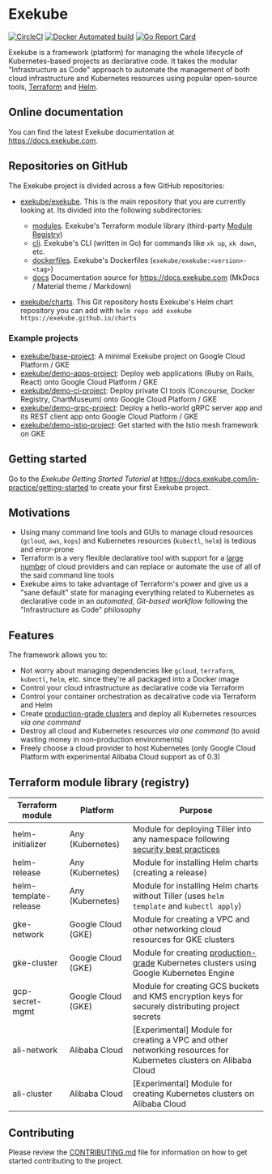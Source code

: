 # Exekube

[![CircleCI](https://circleci.com/gh/exekube/exekube.svg?style=svg)](https://circleci.com/gh/exekube/exekube) [![Docker Automated build](https://img.shields.io/badge/hub.docker.com-automated-blue.svg?style=flat)](https://hub.docker.com/r/exekube/exekube/) [![Go Report Card](https://goreportcard.com/badge/github.com/exekube/exekube)](https://goreportcard.com/report/github.com/exekube/exekube)

Exekube is a framework (platform) for managing the whole lifecycle of Kubernetes-based projects as declarative code. It takes the modular "Infrastructure as Code" approach to automate the management of both cloud infrastructure and Kubernetes resources using popular open-source tools, [Terraform](https://terraform.io) and [Helm](https://helm.sh).

## Online documentation

You can find the latest Exekube documentation at <https://docs.exekube.com>.

## Repositories on GitHub

The Exekube project is divided across a few GitHub repositories:

- [exekube/exekube](https://github.com/exekube/exekube). This is the main repository that you are currently looking at. Its divided into the following subdirectories:

    - [modules](https://github.com/exekube/exekube/tree/master/modules). Exekube's Terraform module library (third-party [Module Registry](/))
    - [cli](https://github.com/exekube/exekube/tree/master/cli). Exekube's CLI (written in Go) for commands like `xk up`, `xk down`, etc.
    - [dockerfiles](https://github.com/exekube/exekube/tree/master/dockerfiles). Exekube's Dockerfiles (`exekube/exekube:<version>-<tag>`)
    - [docs](https://github.com/exekube/exekube/tree/master/docs) Documentation source for https://docs.exekube.com (MkDocs / Material theme / Markdown)

- [exekube/charts](https://github.com/exekube/charts). This Git repository hosts Exekube's Helm chart repository you can add with `helm repo add exekube https://exekube.github.io/charts`

### Example projects

- [exekube/base-project](https://github.com/exekube/base-project): A minimal Exekube project on Google Cloud Platform / GKE
- [exekube/demo-apps-project](https://github.com/exekube/demo-grpc-project): Deploy web applications (Ruby on Rails, React) onto Google Cloud Platform / GKE
- [exekube/demo-ci-project](https://github.com/exekube/demo-ci-project): Deploy private CI tools (Concourse, Docker Registry, ChartMuseum) onto Google Cloud Platform / GKE
- [exekube/demo-grpc-project](https://github.com/exekube/demo-grpc-project): Deploy a hello-world gRPC server app and its REST client app onto Google Cloud Platform / GKE
- [exekube/demo-istio-project](https://github.com/exekube/demo-istio-project): Get started with the Istio mesh framework on GKE

## Getting started

Go to the *Exekube Getting Started Tutorial* at https://docs.exekube.com/in-practice/getting-started to create your first Exekube project.

## Motivations

- Using many command line tools and GUIs to manage cloud resources (`gcloud`, `aws`, `kops`) and Kubernetes resources (`kubectl`, `helm`) is tedious and error-prone
- Terraform is a very flexible declarative tool with support for a [large number](https://www.terraform.io/docs/providers/index.html) of cloud providers and can replace or automate the use of all of the said command line tools
- Exekube aims to take advantage of Terraform's power and give us a "sane default" state for managing everything related to Kubernetes as declarative code in an *automated, Git-based workflow* following the "Infrastructure as Code" philosophy

## Features

The framework allows you to:

- Not worry about managing dependencies like `gcloud`, `terraform`, `kubectl`, `helm`, etc. since they're all packaged into a Docker image
- Control your cloud infrastructure as declarative code via Terraform
- Control your container orchestration as decalrative code via Terraform and Helm
- Create [production-grade clusters](https://cloud.google.com/solutions/prep-kubernetes-engine-for-prod) and deploy all Kubernetes resources *via one command*
- Destroy all cloud and Kubernetes resources *via one command* (to avoid wasting money in non-production environments)
- Freely choose a cloud provider to host Kubernetes (only Google Cloud Platform with experimental Alibaba Cloud support as of 0.3)

## Terraform module library (registry)

| Terraform module | Platform | Purpose |
| --- | --- | --- |
| helm-initializer | Any (Kubernetes) | Module for deploying Tiller into any namespace following [security best practices](https://github.com/kubernetes/helm/blob/master/docs/securing_installation.md) |
| helm-release | Any (Kubernetes) | Module for installing Helm charts (creating a release) |
| helm-template-release | Any (Kubernetes) | Module for installing Helm charts without Tiller (uses `helm template` and `kubectl apply`) |
| gke-network | Google Cloud (GKE) | Module for creating a VPC and other networking cloud resources for GKE clusters |
| gke-cluster | Google Cloud (GKE) | Module for creating [production-grade](https://cloud.google.com/solutions/prep-kubernetes-engine-for-prod) Kubernetes clusters using Google Kubernetes Engine |
| gcp-secret-mgmt | Google Cloud (GKE) | Module for creating GCS buckets and KMS encryption keys for securely distributing project secrets |
| ali-network | Alibaba Cloud | [Experimental] Module for creating a VPC and other networking resources for Kubernetes clusters on Alibaba Cloud |
| ali-cluster | Alibaba Cloud | [Experimental] Module for creating Kubernetes clusters on Alibaba Cloud |

## Contributing

Please review the [CONTRIBUTING.md](CONTRIBUTING.md) file for information on how to get started contributing to the project.
